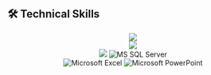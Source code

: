 ## 🛠 Technical Skills

<p align="center">
  <!-- Core Languages & ML Frameworks -->
  <img src="https://skillicons.dev/icons?i=python,tensorflow,sklearn,pytorch,scipy,pandas,numpy,plotly,r" />
  <br/>
  <!-- Visualization & BI -->
  <img src="https://skillicons.dev/icons?i=tableau,powerbi" />
  <br/>
  <!-- Databases -->
  <img src="https://skillicons.dev/icons?i=mysql,mongodb" />
  <img alt="MS SQL Server" src="https://img.shields.io/badge/MS%20SQL%20Server-CC2927?style=for-the-badge&logo=microsoftsqlserver&logoColor=white" />
  <br/>
  <!-- Productivity -->
  <img alt="Microsoft Excel" src="https://img.shields.io/badge/Microsoft%20Excel-217346?style=for-the-badge&logo=microsoftexcel&logoColor=white" />
  <img alt="Microsoft PowerPoint" src="https://img.shields.io/badge/Microsoft%20PowerPoint-B7472A?style=for-the-badge&logo=microsoftpowerpoint&logoColor=white" />
</p>
